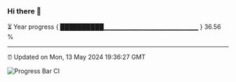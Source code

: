 ### Hi there 👋

⏳ Year progress { ██████████▁▁▁▁▁▁▁▁▁▁▁▁▁▁▁▁▁▁▁▁ } 36.56 %

---

⏰ Updated on Mon, 13 May 2024 19:36:27 GMT

![Progress Bar CI](https://github.com/IshwaranRudhara/GIT-ACTION/workflows/Progress%20Bar%20CI/badge.svg)
